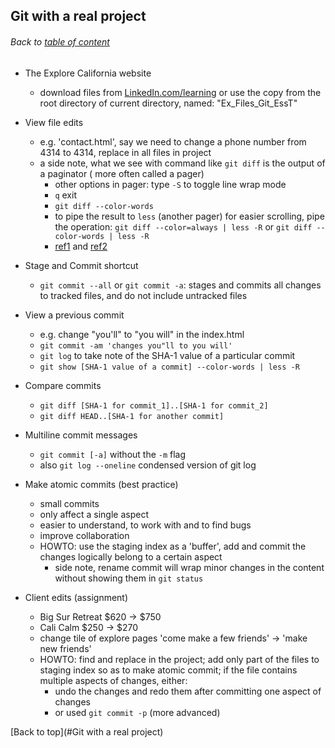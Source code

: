 ## Git with a real project
###### Back to [table of content](https://github.com/ShumzZ/LearningNotes/blob/master/Git/GitEssentialTraining-LinkedIn.MD#table-of-contents)

- The Explore California website
  - download files from [LinkedIn.com/learning](https://www.linkedin.com/learning/git-essential-training-the-basics/the-explore-california-website) or use the copy from the root directory of current directory, named: "Ex_Files_Git_EssT"

- View file edits
  - e.g. 'contact.html', say we need to change a phone number from 4314 to 4314, replace in all files in project
  - a side note, what we see with command like `git diff` is the output of a paginator ( more often called a pager)
    - other options in pager: type `-S` to toggle line wrap mode
    - `q` exit
    - `git diff --color-words`
    - to pipe the result to `less` (another pager) for easier scrolling, pipe the operation: `git diff --color=always | less -R` or `git diff --color-words | less -R`
    - [ref1](https://askubuntu.com/questions/19718/how-to-activate-pagination-for-ls-command) and [ref2](https://askubuntu.com/questions/19718/how-to-activate-pagination-for-ls-command)

- Stage and Commit shortcut
  - `git commit --all` or `git commit -a`: stages and commits all changes to tracked files, and do not include untracked files

- View a previous commit
  - e.g. change "you'll" to "you will" in the index.html
  - `git commit -am 'changes you"ll to you will'`
  - `git log` to take note of the SHA-1 value of a particular commit
  - `git show [SHA-1 value of a commit] --color-words | less -R`

- Compare commits
  - `git diff [SHA-1 for commit_1]..[SHA-1 for commit_2]`
  - `git diff HEAD..[SHA-1 for another commit]`

- Multiline commit messages
  - `git commit [-a]` without the `-m` flag
  - also `git log --oneline` condensed version of git log

- Make atomic commits (best practice)
  - small commits
  - only affect a single aspect
  - easier to understand, to work with and to find bugs
  - improve collaboration
  - HOWTO: use the staging index as a 'buffer', add and commit the changes logically belong to a certain aspect
    - side note, rename commit will wrap minor changes in the content without showing them in `git status`

- Client edits (assignment)
  - Big Sur Retreat $620 -> $750
  - Cali Calm $250 -> $270
  - change tile of explore pages 'come make a few friends' -> 'make new friends'
  - HOWTO: find and replace in the project; add only part of the files to staging index so as to make atomic commit; if the file contains multiple aspects of changes, either:
    - undo the changes and redo them after committing one aspect of changes
    - or used `git commit -p` (more advanced)



[Back to top](#Git with a real project)
